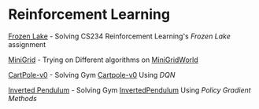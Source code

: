 # Reinforcement Learning
[Frozen Lake](Frozen_Lake) - Solving CS234 Reinforcement Learning's *Frozen Lake* assignment

[MiniGrid](MiniGrid_World) - Trying on Different algorithms on [MiniGridWorld](https://github.com/maximecb/gym-minigrid)

[CartPole-v0](Cartpole-v0) - Solving Gym [Cartpole-v0](https://gym.openai.com/envs/CartPole-v0/) Using *DQN*

[Inverted Pendulum](InvertedPendulum) - Solving Gym [InvertedPendulum](https://gym.openai.com/envs/Pendulum-v0/) Using *Policy Gradient Methods*